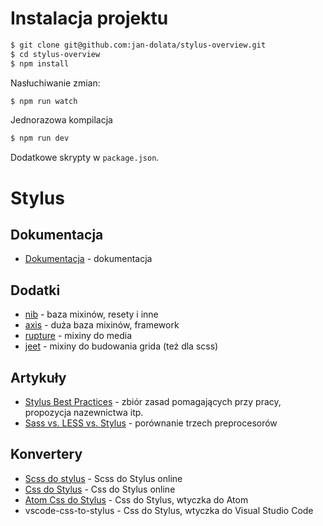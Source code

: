 # Instalacja projektu

```sh
$ git clone git@github.com:jan-dolata/stylus-overview.git
$ cd stylus-overview
$ npm install
```

Nasłuchiwanie zmian:
```sh
$ npm run watch
```

Jednorazowa kompilacja
```sh
$ npm run dev
```

Dodatkowe skrypty w `package.json`.

# Stylus

## Dokumentacja

* [Dokumentacja] - dokumentacja 

## Dodatki

* [nib] - baza mixinów, resety i inne
* [axis] - duża baza mixinów, framework
* [rupture] - mixiny do media
* [jeet] - mixiny do budowania grida (też dla scss)

## Artykuły

* [Stylus Best Practices] - zbiór zasad pomagających przy pracy, propozycja nazewnictwa itp.
* [Sass vs. LESS vs. Stylus] - porównanie trzech preprocesorów

## Konvertery

* [Scss do stylus] - Scss do Stylus online
* [Css do Stylus] - Css do Stylus online
* [Atom Css do Stylus] - Css do Stylus, wtyczka do Atom
* vscode-css-to-stylus - Css do Stylus, wtyczka do Visual Studio Code

[Dokumentacja]: <http://stylus-lang.com/>

[nib]: <http://tj.github.io/nib/>
[axis]: <http://axis.netlify.com/>
[rupture]: <https://github.com/jescalan/rupture>
[jeet]: <https://github.com/mojotech/jeet>

[Scss do stylus]: <http://sass2stylus.com/>
[Css do Stylus]: <http://beautifytools.com/css-to-stylus-converter.php>
[Atom Css do Stylus]: <https://atom.io/packages/css-to-stylus>

[Stylus Best Practices]: <https://gist.github.com/declandewet/7220997>
[Sass vs. LESS vs. Stylus]: <https://code.tutsplus.com/tutorials/sass-vs-less-vs-stylus-preprocessor-shootout--net-24320>
